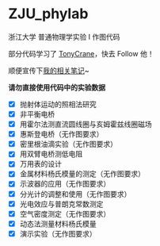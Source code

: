 # ZJU_phylab
浙江大学 普通物理学实验 I 作图代码

部分代码学习了 [TonyCrane](https://github.com/TonyCrane/ZJU-General-Physics-Experiment-I)，快去 Follow 他！

顺便宣传下[我的相关笔记](https://gooduckz.github.io/note/python/matplotlib/)~

**请勿直接使用代码中的实验数据**

- [x] 抛射体运动的照相法研究
- [x] 非平衡电桥
- [x] 用霍尔法测直流圆线圈与亥姆霍兹线圈磁场
- [x] 惠斯登电桥（无作图要求）
- [x] 密里根油滴实验（无作图要求）
- [x] 用双臂电桥测低电阻
- [x] 万用表的设计
- [x] 金属材料杨氏模量的测定（无作图要求）
- [x] 示波器的应用（无作图要求）
- [x] 分光计的调整和使用（无作图要求）
- [x] 光电效应与普朗克常数测定
- [x] 空气密度测定（无作图要求）
- [x] 动态法测量材料杨氏模量
- [x] 演示实验（无作图要求）
